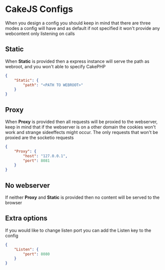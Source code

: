 # CakeJS Configs

When you design a config you should keep in mind that there are three modes a config will have and as default if not specified it won't provide any webcontent only listening on calls

## Static

When <b>Static</b> is provided then a express instance will serve the path as webroot, and you won't able to specify CakePHP

```json
{
	"Static": {
		"path": "<PATH TO WEBROOT>"
	}
}
```

## Proxy

When <b>Proxy</b> is provided then all requests will be proxied to the webserver, keep in mind that if the webserver is on a other domain the cookies won't work and strange sideeffects might occur.
The only requests that won't be proxied are the socketio requests

```json
{
	"Proxy": {
		"host": "127.0.0.1",
		"port": 8081
	}
}
```

## No webserver

If neither <b>Proxy</b> and <b>Static</b> is provided then no content will be served to the browser

## Extra options

If you would like to change listen port you can add the Listen key to the config

```json
{
	"Listen": {
		"port": 8080
	}
}
```
